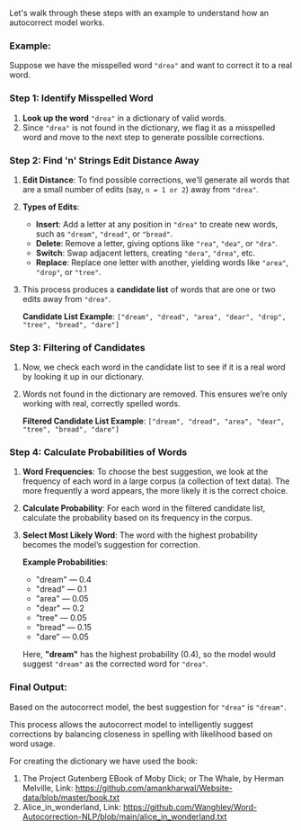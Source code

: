 Let's walk through these steps with an example to understand how an autocorrect model works.

### Example:
Suppose we have the misspelled word `"drea"` and want to correct it to a real word. 

### Step 1: Identify Misspelled Word
1. **Look up the word** `"drea"` in a dictionary of valid words.
2. Since `"drea"` is not found in the dictionary, we flag it as a misspelled word and move to the next step to generate possible corrections.

### Step 2: Find 'n' Strings Edit Distance Away
1. **Edit Distance**: To find possible corrections, we’ll generate all words that are a small number of edits (say, `n = 1 or 2`) away from `"drea"`. 
2. **Types of Edits**:
   - **Insert**: Add a letter at any position in `"drea"` to create new words, such as `"dream"`, `"dread"`, or `"bread"`.
   - **Delete**: Remove a letter, giving options like `"rea"`, `"dea"`, or `"dra"`.
   - **Switch**: Swap adjacent letters, creating `"dera"`, `"drea"`, etc.
   - **Replace**: Replace one letter with another, yielding words like `"area"`, `"drop"`, or `"tree"`.
   
3. This process produces a **candidate list** of words that are one or two edits away from `"drea"`.

   **Candidate List Example**: `["dream", "dread", "area", "dear", "drop", "tree", "bread", "dare"]`

### Step 3: Filtering of Candidates
1. Now, we check each word in the candidate list to see if it is a real word by looking it up in our dictionary.
2. Words not found in the dictionary are removed. This ensures we’re only working with real, correctly spelled words.

   **Filtered Candidate List Example**: `["dream", "dread", "area", "dear", "tree", "bread", "dare"]`

### Step 4: Calculate Probabilities of Words
1. **Word Frequencies**: To choose the best suggestion, we look at the frequency of each word in a large corpus (a collection of text data). The more frequently a word appears, the more likely it is the correct choice.
2. **Calculate Probability**: For each word in the filtered candidate list, calculate the probability based on its frequency in the corpus.
3. **Select Most Likely Word**: The word with the highest probability becomes the model’s suggestion for correction.

   **Example Probabilities**:
   - "dream" — 0.4
   - "dread" — 0.1
   - "area" — 0.05
   - "dear" — 0.2
   - "tree" — 0.05
   - "bread" — 0.15
   - "dare" — 0.05

   Here, **"dream"** has the highest probability (0.4), so the model would suggest `"dream"` as the corrected word for `"drea"`.

### Final Output:
Based on the autocorrect model, the best suggestion for `"drea"` is `"dream"`.

This process allows the autocorrect model to intelligently suggest corrections by balancing closeness in spelling with likelihood based on word usage.



For creating the dictionary we have used the book: 
1. The Project Gutenberg EBook of Moby Dick; or The Whale, by Herman Melville, Link: https://github.com/amankharwal/Website-data/blob/master/book.txt
2. Alice_in_wonderland, Link: https://github.com/Wanghley/Word-Autocorrection-NLP/blob/main/alice_in_wonderland.txt
